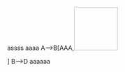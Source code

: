 assss
aaaa
    A-->B[AAA<a href='https://gitlab.com/-/profile' class='atwho-view select2-drop-mask pika-select'> <img height='100' width='100'></a></p></div>]
    B-->D
aaaaaa
```

